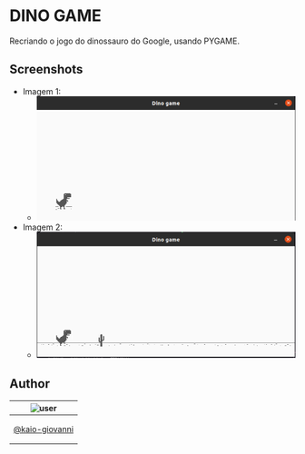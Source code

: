 # DINO GAME
Recriando o jogo do dinossauro do Google, usando PYGAME.

## Screenshots
* Imagem 1:
    * <img src="screenshots/1.png" alt="dino game" />
* Imagem 2: 
    * <img src="screenshots/2.png" alt="dino game" />

## Author

| ![user](https://avatars1.githubusercontent.com/u/64810260?v=4&s=150) |
| ----------------------------- |
| <p align="center"> <a href="https://github.com/kaio-giovanni"> @kaio-giovanni </a> </p>|
